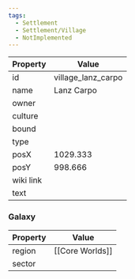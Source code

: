 ```yaml
---
tags:
  - Settlement
  - Settlement/Village
  - NotImplemented
---
```


| Property  | Value              |
| --------- | ------------------ |
| id        | village_lanz_carpo |
| name      | Lanz Carpo         |
| owner     |                    |
| culture   |                    |
| bound     |                    |
| type      |                    |
| posX      | 1029.333           |
| posY      | 998.666            |
| wiki link |                    |
| text      |                    |

### Galaxy
| Property | Value           |
| -------- | --------------- |
| region   | [[Core Worlds]] |
| sector   |                 |
